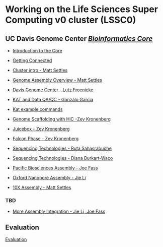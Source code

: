 # Working on the Life Sciences Super Computing v0 cluster (LSSC0)

## UC Davis Genome Center [*Bioinformatics Core*](http://bioinformatics.ucdavis.edu/)

* [Introduction to the Core](markdown/intro.core/intro.core.md)

* [Getting Connected](cluster-slurm/logging-in.md)
* [Cluster intro - Matt Settles](cluster-slurm/cluster.md)

* [Genome Assembly Overview - Matt Settles](slides/assembly_talk.pdf)
* [Davis Genome Center - Lutz Froenicke](slides/GA_workshop_2018_DNA_Tech_Core.pdf)

* [KAT and Data QA/QC - Gonzalo Garcia](https://github.com/ucdavis-bioinformatics-training/2018-Dec-Genome-Assembly/blob/master/kmer_assembly_qc/Kmer_workshop.pdf)
* [Kat example commands](https://github.com/ucdavis-bioinformatics-training/2018-Dec-Genome-Assembly/blob/master/kmer_assembly_qc/hands_on_guide.md)

* [Genome Scaffolding with HiC -Zev Kronenberg](genome-scaffolding-with-hic/2018_Davis_intro_to_scaffolding.pdf)
* [Juicebox - Zev Kronenberg](juicebox-tut/juicebox-tut-2018.pdf)
* [Falcon Phase - Zev Kronenberg](falcon-phase/FALCON-Phase-talk-2018.pdf)

* [Sequencing Technologies - Ruta Sahasrabudhe](slides/GA_workshop_2018_RutaSlides.pdf)
* [Sequencing Technologies - Diana Burkart-Waco](slides/Genome_Assembly_Workshop_12-19-2018_DB.pdf)

* [Pacific Biosciences Assembly - Joe Fass](pacbio/PB.md)

* [Oxford Nanopore Assembly - Jie Li](nanopore.md)

* [10X Assembly - Matt Settles](10x-supernova/10x-supernova.md)


### TBD

* [More Assembly Integration - Jie Li, Joe Fass]()

Evaluation
----------

[Evaluation]()
